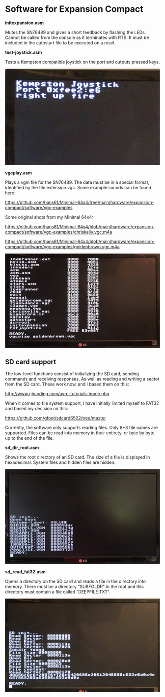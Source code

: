 # Software for Expansion Compact

**initexpansion.asm**

Mutes the SN76489 and gives a short feedback by flashing the LEDs.
Cannot be called from the console as it terminates with RTS.
It must be included in the autostart file to be executed on a reset.

**test-joystick.asm**

Tests a Kempston compatible joystick on the port and outputs pressed keys.

![joystick test](../picture/tstjoystick.jpg)

**vgcplay.asm**

Plays a vgm file for the SN76489. The data must be in a special format,
identified by the file extension vgc.
Some example sounds can be found here:

https://github.com/hans61/Minimal-64x4/tree/main/hardware/expansion-compact/software/vgc-examples

Some original shots from my Minimal 64x4:

https://github.com/hans61/Minimal-64x4/blob/main/hardware/expansion-compact/software/vgc-examples/chriskelly.vgc.m4a

https://github.com/hans61/Minimal-64x4/blob/main/hardware/expansion-compact/software/vgc-examples/goldenbrown.vgc.m4a

![play vgc](../picture/vgcplay.jpg)

## SD card support

The low-level functions consist of initializing the SD card, sending commands and receiving responses.
As well as reading and writing a sector from the SD card. These work now, and I based them on this:

http://www.rjhcoding.com/avrc-tutorials-home.php

When it comes to file system support, I have initially limited myself to FAT32 and based my decision on this:

https://github.com/gfoot/sdcard6502/tree/master

Currently, the software only supports reading files. Only 8+3 file names are supported.
Files can be read into memory in their entirety, or byte by byte up to the end of the file.

**sd_dir_root.asm**

Shows the root directory of an SD card. The size of a file is displayed in hexadecimal.
System files and hidden files are hidden.

![dir sd card](../picture/sd_dir_root.jpg)

**sd_read_fat32.asm**

Opens a directory on the SD card and reads a file in the directory into memory.
There must be a directory "SUBFOLDR" in the root and this directory must contain a file called
"DEEPFILE.TXT".

![open file](../picture/open-dir-read-file.jpg)


